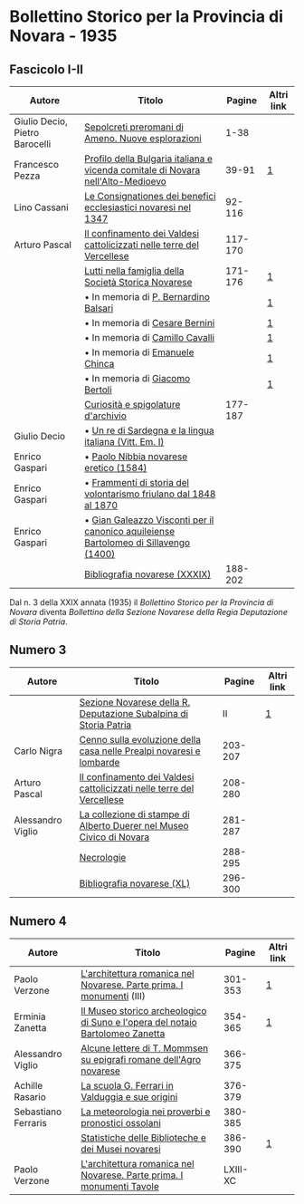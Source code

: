 # Bollettino Storico per la Provincia di Novara - 1935

## Fascicolo I-II

| Autore                         | Titolo                                                                                                                                    | Pagine  | Altri link                                                      |
|--------------------------------|-------------------------------------------------------------------------------------------------------------------------------------------|---------|-----------------------------------------------------------------|
| Giulio Decio, Pietro Barocelli | [Sepolcreti preromani di Ameno. Nuove esplorazioni](https://en.calameo.com/read/007260735efb3a26bc083)                                    | 1-38    |                                                                 |
| Francesco Pezza                | [Profilo della Bulgaria italiana e vicenda comitale di Novara nell'Alto-Medioevo](https://en.calameo.com/read/007260735efb3a26bc083)      | 39-91   | [1](https://macedonia.kroraina.com/bbi/pezza_bulgaria_1935.pdf) |
| Lino Cassani                   | [Le Consignationes dei benefici ecclesiastici novaresi nel 1347](https://en.calameo.com/read/007260735efb3a26bc083)                       | 92-116  |                                                                 |
| Arturo Pascal                  | [Il confinamento dei Valdesi cattolicizzati nelle terre del Vercellese](https://en.calameo.com/read/007260735efb3a26bc083)                | 117-170 |                                                                 |
|                                | [Lutti nella famiglia della Società Storica Novarese](http://www.ssno.it/BSPNo/bspn_not35.html#351)                                       | 171-176 | [1](https://en.calameo.com/read/007260735efb3a26bc083)          |
|                                | • In memoria di [P. Bernardino Balsari](http://www.ssno.it/BSPNo/bspn_not35.html#351bals)                                                 |         | [1](https://en.calameo.com/read/007260735efb3a26bc083)          |
|                                | • In memoria di [Cesare Bernini](http://www.ssno.it/BSPNo/bspn_not35.html#351bern)                                                        |         | [1](https://en.calameo.com/read/007260735efb3a26bc083)          |
|                                | • In memoria di [Camillo Cavalli](http://www.ssno.it/BSPNo/bspn_not35.html#351cava)                                                       |         | [1](https://en.calameo.com/read/007260735efb3a26bc083)          |
|                                | • In memoria di [Emanuele Chinca](http://www.ssno.it/BSPNo/bspn_not35.html#351chin)                                                       |         | [1](https://en.calameo.com/read/007260735efb3a26bc083)          |
|                                | • In memoria di [Giacomo Bertoli](http://www.ssno.it/BSPNo/bspn_not35.html#351bert)                                                       |         | [1](https://en.calameo.com/read/007260735efb3a26bc083)          |
|                                | [Curiosità e spigolature d'archivio](https://en.calameo.com/read/007260735efb3a26bc083)                                                   | 177-187 |                                                                 |
| Giulio Decio                   | • [Un re di Sardegna e la lingua italiana (Vitt. Em. I)](https://en.calameo.com/read/007260735efb3a26bc083)                               |         |                                                                 |
| Enrico Gaspari                 | • [Paolo Nibbia novarese eretico (1584)](https://en.calameo.com/read/007260735efb3a26bc083)                                               |         |                                                                 |
| Enrico Gaspari                 | • [Frammenti di storia del volontarismo friulano dal 1848 al 1870](https://en.calameo.com/read/007260735efb3a26bc083)                     |         |                                                                 |
| Enrico Gaspari                 | • [Gian Galeazzo Visconti per il canonico aquileiense Bartolomeo di Sillavengo (1400)](https://en.calameo.com/read/007260735efb3a26bc083) |         |                                                                 |
|                                | [Bibliografia novarese (XXXIX)](https://en.calameo.com/read/007260735efb3a26bc083)                                                        | 188-202 |                                                                 |

Dal n. 3 della XXIX annata (1935) il *Bollettino Storico per la Provincia di Novara* diventa
*Bollettino della Sezione Novarese della Regia Deputazione di Storia Patria*.

## Numero 3

| Autore            | Titolo                                                                                                                     | Pagine  | Altri link                                             |
|-------------------|----------------------------------------------------------------------------------------------------------------------------|---------|--------------------------------------------------------|
|                   | [Sezione Novarese della R. Deputazione Subalpina di Storia Patria](http://www.ssno.it/BSPNo/bspn_not35.html#353)           | II      | [1](https://en.calameo.com/read/0072607352e6d39ef7568) |
| Carlo Nigra       | [Cenno sulla evoluzione della casa nelle Prealpi novaresi e lombarde](https://en.calameo.com/read/0072607352e6d39ef7568)   | 203-207 |                                                        |
| Arturo Pascal     | [Il confinamento dei Valdesi cattolicizzati nelle terre del Vercellese](https://en.calameo.com/read/0072607352e6d39ef7568) | 208-280 |                                                        |
| Alessandro Viglio | [La collezione di stampe di Alberto Duerer nel Museo Civico di Novara](https://en.calameo.com/read/0072607352e6d39ef7568)  | 281-287 |                                                        |
|                   | [Necrologie](https://en.calameo.com/read/0072607352e6d39ef7568)                                                            | 288-295 |                                                        |
|                   | [Bibliografia novarese (XL)](https://en.calameo.com/read/0072607352e6d39ef7568)                                            | 296-300 |                                                        |

## Numero 4

| Autore              | Titolo                                                                                                                     | Pagine   | Altri link                                             |
|---------------------|----------------------------------------------------------------------------------------------------------------------------|----------|--------------------------------------------------------|
| Paolo Verzone       | [L'architettura romanica nel Novarese. Parte prima. I monumenti](http://www.ssno.it/BSPNo/bspn_aromnov.html#XXIX) (III)    | 301-353  | [1](https://en.calameo.com/read/007260735d2ff20d23855) |
| Erminia Zanetta     | [Il Museo storico archeologico di Suno e l'opera del notaio Bartolomeo Zanetta](http://www.ssno.it/BSPNo/bspn_suno.html)   | 354-365  | [1](https://en.calameo.com/read/007260735d2ff20d23855) |
| Alessandro Viglio   | [Alcune lettere di T. Mommsen su epigrafi romane dell'Agro novarese](https://en.calameo.com/read/007260735d2ff20d23855)    | 366-375  |                                                        |
| Achille Rasario     | [La scuola G. Ferrari in Valduggia e sue origini](https://en.calameo.com/read/007260735d2ff20d23855)                       | 376-379  |                                                        |
| Sebastiano Ferraris | [La meteorologia nei proverbi e pronostici ossolani](https://en.calameo.com/read/007260735d2ff20d23855)                    | 380-385  |                                                        |
|                     | [Statistiche delle Biblioteche e dei Musei novaresi](http://www.ssno.it/BSPNo/bspn_not35.html#354)                         | 386-390  | [1](https://en.calameo.com/read/007260735d2ff20d23855) |
| Paolo Verzone       | [L'architettura romanica nel Novarese. Parte prima. I monumenti Tavole](https://en.calameo.com/read/007260735d2ff20d23855) | LXIII-XC |                                                        |
